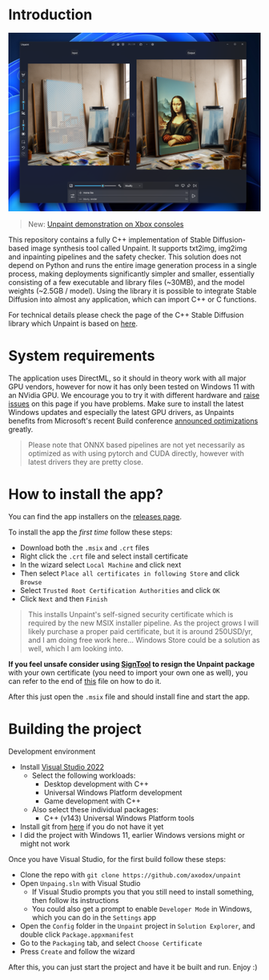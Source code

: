 # Introduction

![an image showing a windowed application where the left side shows a painter's workshop with a canvas selected, while the right side shows the same image, but with the selected canvas replaced with a variation of Mona Lisa](screenshot.png "The in-painting view in Unpaint")

> New: [Unpaint demonstration on Xbox consoles](https://github.com/axodox/unpaint/wiki/Running-Unpaint-on-the-Xbox-Series-consoles)

This repository contains a fully C++ implementation of Stable Diffusion-based image synthesis tool called Unpaint. It supports txt2img, img2img and inpainting pipelines and the safety checker. This solution does not depend on Python and runs the entire image generation process in a single process, making deployments significantly simpler and smaller, essentially consisting of a few executable and library files (~30MB), and the model weights (~2.5GB / model). Using the library it is possible to integrate Stable Diffusion into almost any application, which can import C++ or C functions.

For technical details please check the page of the C++ Stable Diffusion library which Unpaint is based on [here](https://github.com/axodox/axodox-machinelearning).

# System requirements

The application uses DirectML, so it should in theory work with all major GPU vendors, however for now it has only been tested on Windows 11 with an NVidia GPU. We encourage you to try it with different hardware and [raise issues](https://github.com/axodox/unpaint/issues) on this page if you have problems. Make sure to install the latest Windows updates and especially the latest GPU drivers, as Unpaints benefits from Microsoft's recent Build conference [announced optimizations](https://devblogs.microsoft.com/directx/dml-stable-diffusion/) greatly.

> Please note that ONNX based pipelines are not yet necessarily as optimized as with using pytorch and CUDA directly, however with latest drivers they are pretty close.

# How to install the app?

You can find the app installers on the [releases page](https://github.com/axodox/unpaint/releases). 

To install the app the *first time* follow these steps:

- Download both the `.msix` and `.crt` files
- Right click the `.crt` file and select install certificate
- In the wizard select `Local Machine` and click next
- Then select `Place all certificates in following Store` and click `Browse`
- Select `Trusted Root Certification Authorities` and click `OK`
- Click `Next` and then `Finish`

> This installs Unpaint's self-signed security certificate which is required by the new MSIX installer pipeline. As the project grows I will likely purchase a proper paid certificate, but it is around 250USD/yr, and I am doing free work here... Windows Store could be a solution as well, which I am looking into. 
 
**If you feel unsafe consider using [SignTool](https://learn.microsoft.com/en-us/dotnet/framework/tools/signtool-exe) to resign the Unpaint package** with your own certificate (you need to import your own one as well), you can refer to the end of [this](https://github.com/axodox/unpaint/blob/main/build_app.ps1) file on how to do it.

After this just open the `.msix` file and should install fine and start the app.

# Building the project

Development environment

- Install [Visual Studio 2022](https://visualstudio.microsoft.com/downloads/)
  - Select the following workloads:
    - Desktop development with C++
    - Universal Windows Platform development
    - Game development with C++
  - Also select these individual packages:
    - C++ (v143) Universal Windows Platform tools
- Install git from [here](https://git-scm.com/downloads) if you do not have it yet
- I did the project with Windows 11, earlier Windows versions might or might not work

Once you have Visual Studio, for the first build follow these steps:

- Clone the repo with `git clone https://github.com/axodox/unpaint`
- Open `Unpaing.sln` with Visual Studio
  - If Visual Studio prompts you that you still need to install something, then follow its instructions
  - You could also get a prompt to enable `Developer Mode` in Windows, which you can do in the `Settings` app
- Open the `Config` folder in the `Unpaint` project in `Solution Explorer`, and double click `Package.appxmanifest`
- Go to the `Packaging` tab, and select `Choose Certificate`
- Press `Create` and follow the wizard

After this, you can just start the project and have it be built and run. Enjoy :)
